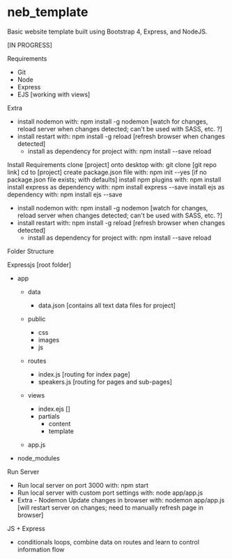 # neb_template
Basic website template built using Bootstrap 4, Express, and NodeJS.

[IN PROGRESS]

Requirements
- Git
- Node
- Express
- EJS [working with views]

Extra
- install nodemon with: npm install -g nodemon [watch for changes, reload server when changes detected; can't be used with SASS, etc. ?]
- install restart with: npm install -g reload [refresh browser when changes detected]
	- install as dependency for project with: npm install --save reload

Install Requirements
clone [project] onto desktop with: git clone [git repo link]
cd to [project]
create package.json file with: npm init --yes [if no package.json file exists; with defaults]
install npm plugins with: npm install
install express as dependency with: npm install express --save
install ejs as dependency with: npm install ejs --save
- install nodemon with: npm install -g nodemon [watch for changes, reload server when changes detected; can't be used with SASS, etc. ?]
- install restart with: npm install -g reload [refresh browser when changes detected]
	- install as dependency for project with: npm install --save reload



Folder Structure

Expressjs [root folder]
 - app
 	- data
 		- data.json [contains all text data files for project]
 	- public
 		- css
 		- images
 		- js
 	- routes
 		- index.js [routing for index page]
 		- speakers.js [routing for pages and sub-pages]
 	- views
 		- index.ejs []
 		- partials
 			- content
 			- template

 	- app.js
 - node_modules



Run Server
- Run local server on port 3000 with: npm start 
- Run local server with custom port settings with: node app/app.js
- Extra - Nodemon Update changes in browser with: nodemon app/app.js [will restart server on changes; need to manually refresh page in browser]

JS + Express
- conditionals loops, combine data on routes and learn to control information flow 



